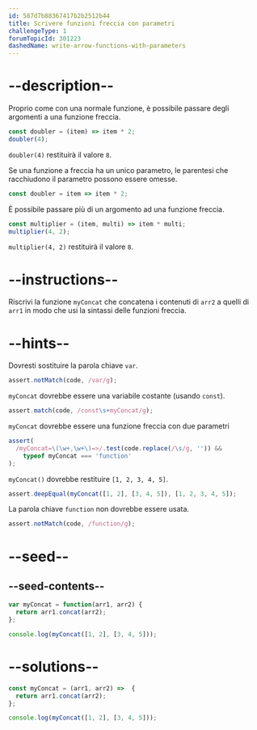 ```yaml
---
id: 587d7b88367417b2b2512b44
title: Scrivere funzioni freccia con parametri
challengeType: 1
forumTopicId: 301223
dashedName: write-arrow-functions-with-parameters
---
```


# --description--

Proprio come con una normale funzione, è possibile passare degli argomenti a una funzione freccia.

```js
const doubler = (item) => item * 2;
doubler(4);
```

`doubler(4)` restituirà il valore `8`.

Se una funzione a freccia ha un unico parametro, le parentesi che racchiudono il parametro possono essere omesse.

```js
const doubler = item => item * 2;
```

È possibile passare più di un argomento ad una funzione freccia.

```js
const multiplier = (item, multi) => item * multi;
multiplier(4, 2);
```

`multiplier(4, 2)` restituirà il valore `8`.

# --instructions--

Riscrivi la funzione `myConcat` che concatena i contenuti di `arr2` a quelli di `arr1` in modo che usi la sintassi delle funzioni freccia.

# --hints--

Dovresti sostituire la parola chiave `var`.

```js
assert.notMatch(code, /var/g);
```

`myConcat` dovrebbe essere una variabile costante (usando `const`).

```js
assert.match(code, /const\s+myConcat/g);
```

`myConcat` dovrebbe essere una funzione freccia con due parametri

```js
assert(
  /myConcat=\(\w+,\w+\)=>/.test(code.replace(/\s/g, '')) &&
    typeof myConcat === 'function'
);
```

`myConcat()` dovrebbe restituire `[1, 2, 3, 4, 5]`.

```js
assert.deepEqual(myConcat([1, 2], [3, 4, 5]), [1, 2, 3, 4, 5]);
```

La parola chiave `function` non dovrebbe essere usata.

```js
assert.notMatch(code, /function/g);
```

# --seed--

## --seed-contents--

```js
var myConcat = function(arr1, arr2) {
  return arr1.concat(arr2);
};

console.log(myConcat([1, 2], [3, 4, 5]));
```

# --solutions--

```js
const myConcat = (arr1, arr2) =>  {
  return arr1.concat(arr2);
};

console.log(myConcat([1, 2], [3, 4, 5]));
```
